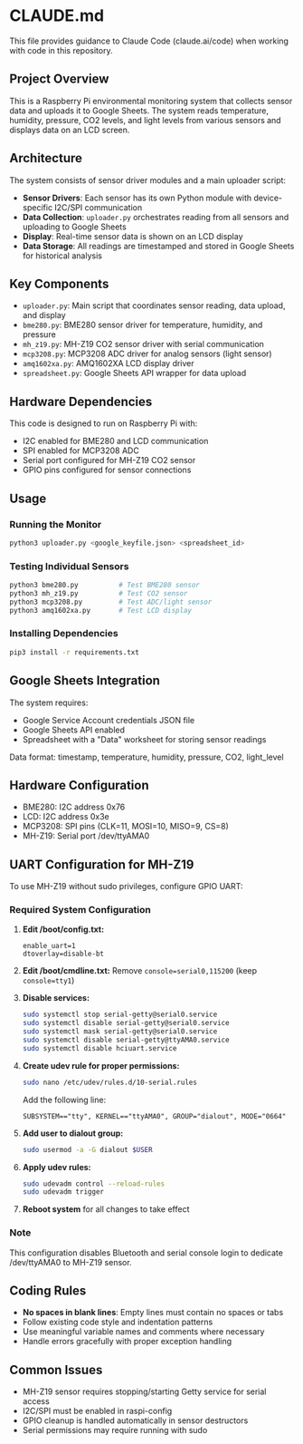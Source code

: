 # CLAUDE.md

This file provides guidance to Claude Code (claude.ai/code) when working with code in this repository.

## Project Overview

This is a Raspberry Pi environmental monitoring system that collects sensor data and uploads it to Google Sheets. The system reads temperature, humidity, pressure, CO2 levels, and light levels from various sensors and displays data on an LCD screen.

## Architecture

The system consists of sensor driver modules and a main uploader script:

- **Sensor Drivers**: Each sensor has its own Python module with device-specific I2C/SPI communication
- **Data Collection**: `uploader.py` orchestrates reading from all sensors and uploading to Google Sheets
- **Display**: Real-time sensor data is shown on an LCD display
- **Data Storage**: All readings are timestamped and stored in Google Sheets for historical analysis

## Key Components

- `uploader.py`: Main script that coordinates sensor reading, data upload, and display
- `bme280.py`: BME280 sensor driver for temperature, humidity, and pressure
- `mh_z19.py`: MH-Z19 CO2 sensor driver with serial communication
- `mcp3208.py`: MCP3208 ADC driver for analog sensors (light sensor)
- `amq1602xa.py`: AMQ1602XA LCD display driver
- `spreadsheet.py`: Google Sheets API wrapper for data upload

## Hardware Dependencies

This code is designed to run on Raspberry Pi with:
- I2C enabled for BME280 and LCD communication
- SPI enabled for MCP3208 ADC
- Serial port configured for MH-Z19 CO2 sensor
- GPIO pins configured for sensor connections

## Usage

### Running the Monitor
```bash
python3 uploader.py <google_keyfile.json> <spreadsheet_id>
```

### Testing Individual Sensors
```bash
python3 bme280.py          # Test BME280 sensor
python3 mh_z19.py          # Test CO2 sensor
python3 mcp3208.py         # Test ADC/light sensor
python3 amq1602xa.py       # Test LCD display
```

### Installing Dependencies
```bash
pip3 install -r requirements.txt
```

## Google Sheets Integration

The system requires:
- Google Service Account credentials JSON file
- Google Sheets API enabled
- Spreadsheet with a "Data" worksheet for storing sensor readings

Data format: timestamp, temperature, humidity, pressure, CO2, light_level

## Hardware Configuration

- BME280: I2C address 0x76
- LCD: I2C address 0x3e
- MCP3208: SPI pins (CLK=11, MOSI=10, MISO=9, CS=8)
- MH-Z19: Serial port /dev/ttyAMA0

## UART Configuration for MH-Z19

To use MH-Z19 without sudo privileges, configure GPIO UART:

### Required System Configuration

1. **Edit /boot/config.txt:**
   ```
   enable_uart=1
   dtoverlay=disable-bt
   ```

2. **Edit /boot/cmdline.txt:**
   Remove `console=serial0,115200` (keep `console=tty1`)

3. **Disable services:**
   ```bash
   sudo systemctl stop serial-getty@serial0.service
   sudo systemctl disable serial-getty@serial0.service
   sudo systemctl mask serial-getty@serial0.service
   sudo systemctl disable serial-getty@ttyAMA0.service
   sudo systemctl disable hciuart.service
   ```

4. **Create udev rule for proper permissions:**
   ```bash
   sudo nano /etc/udev/rules.d/10-serial.rules
   ```
   Add the following line:
   ```
   SUBSYSTEM=="tty", KERNEL=="ttyAMA0", GROUP="dialout", MODE="0664"
   ```

5. **Add user to dialout group:**
   ```bash
   sudo usermod -a -G dialout $USER
   ```

6. **Apply udev rules:**
   ```bash
   sudo udevadm control --reload-rules
   sudo udevadm trigger
   ```

7. **Reboot system** for all changes to take effect

### Note
This configuration disables Bluetooth and serial console login to dedicate /dev/ttyAMA0 to MH-Z19 sensor.

## Coding Rules

- **No spaces in blank lines**: Empty lines must contain no spaces or tabs
- Follow existing code style and indentation patterns
- Use meaningful variable names and comments where necessary
- Handle errors gracefully with proper exception handling

## Common Issues

- MH-Z19 sensor requires stopping/starting Getty service for serial access
- I2C/SPI must be enabled in raspi-config
- GPIO cleanup is handled automatically in sensor destructors
- Serial permissions may require running with sudo